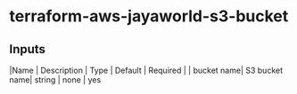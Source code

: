 # terraform-aws-jayaworld-s3-bucket

## Inputs
|Name | Description | Type | Default | Required |
| bucket name| S3 bucket name| string | none | yes